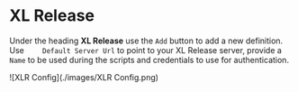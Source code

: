 # XL Release
Under the heading **XL Release** use the `Add` button to add a new definition. Use `	Default Server Url` to point to your XL Release server, provide a `Name` to be used during the scripts and credentials to use for authentication.

![XLR Config](./images/XLR Config.png)